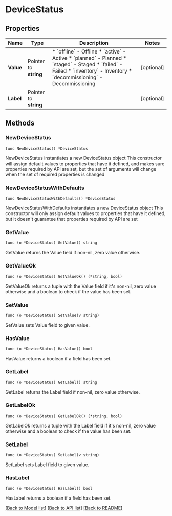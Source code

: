 # DeviceStatus

## Properties

Name | Type | Description | Notes
------------ | ------------- | ------------- | -------------
**Value** | Pointer to **string** | * &#x60;offline&#x60; - Offline * &#x60;active&#x60; - Active * &#x60;planned&#x60; - Planned * &#x60;staged&#x60; - Staged * &#x60;failed&#x60; - Failed * &#x60;inventory&#x60; - Inventory * &#x60;decommissioning&#x60; - Decommissioning | [optional] 
**Label** | Pointer to **string** |  | [optional] 

## Methods

### NewDeviceStatus

`func NewDeviceStatus() *DeviceStatus`

NewDeviceStatus instantiates a new DeviceStatus object
This constructor will assign default values to properties that have it defined,
and makes sure properties required by API are set, but the set of arguments
will change when the set of required properties is changed

### NewDeviceStatusWithDefaults

`func NewDeviceStatusWithDefaults() *DeviceStatus`

NewDeviceStatusWithDefaults instantiates a new DeviceStatus object
This constructor will only assign default values to properties that have it defined,
but it doesn't guarantee that properties required by API are set

### GetValue

`func (o *DeviceStatus) GetValue() string`

GetValue returns the Value field if non-nil, zero value otherwise.

### GetValueOk

`func (o *DeviceStatus) GetValueOk() (*string, bool)`

GetValueOk returns a tuple with the Value field if it's non-nil, zero value otherwise
and a boolean to check if the value has been set.

### SetValue

`func (o *DeviceStatus) SetValue(v string)`

SetValue sets Value field to given value.

### HasValue

`func (o *DeviceStatus) HasValue() bool`

HasValue returns a boolean if a field has been set.

### GetLabel

`func (o *DeviceStatus) GetLabel() string`

GetLabel returns the Label field if non-nil, zero value otherwise.

### GetLabelOk

`func (o *DeviceStatus) GetLabelOk() (*string, bool)`

GetLabelOk returns a tuple with the Label field if it's non-nil, zero value otherwise
and a boolean to check if the value has been set.

### SetLabel

`func (o *DeviceStatus) SetLabel(v string)`

SetLabel sets Label field to given value.

### HasLabel

`func (o *DeviceStatus) HasLabel() bool`

HasLabel returns a boolean if a field has been set.


[[Back to Model list]](../README.md#documentation-for-models) [[Back to API list]](../README.md#documentation-for-api-endpoints) [[Back to README]](../README.md)


